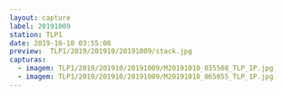 ```yaml
---
layout: capture
label: 20191009
station: TLP1
date: 2019-10-10 03:55:08
preview:  TLP1/2019/201910/20191009/stack.jpg
capturas:
  - imagem: TLP1/2019/201910/20191009/M20191010_035508_TLP_1P.jpg
  - imagem: TLP1/2019/201910/20191009/M20191010_065055_TLP_1P.jpg
---
```

